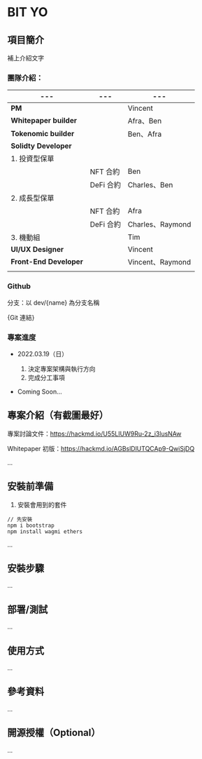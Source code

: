# BIT YO

## 項目簡介

補上介紹文字

### 團隊介紹：

|---|---|---|
|---|---|---|
| **PM** | | Vincent |
| **Whitepaper builder** | | Afra、Ben |
| **Tokenomic builder** | | Ben、Afra |
| **Solidty Developer** | |  
| 1. 投資型保單  |
| | NFT 合約 | Ben |
| | DeFi 合約 | Charles、Ben |
| 2. 成長型保單  |
| | NFT 合約 | Afra  |
| | DeFi 合約 | Charles、Raymond |
| 3. 機動組  | | Tim |
| **UI/UX Designer** | | Vincent   |
| **Front-End Developer** | | Vincent、Raymond |
||||

### Github

分支：以 dev/{name} 為分支名稱

{Git 連結}

### 專案進度

- 2022.03.19（日）
  1. 決定專案架構與執行方向
  2. 完成分工事項

- Coming Soon...

## 專案介紹（有截圖最好）

專案討論文件：https://hackmd.io/U55LIUW9Ru-2z_i3lusNAw

Whitepaper 初版：https://hackmd.io/AGBslDlUTQCAp9-QwiSjDQ

...

## 安裝前準備

1. 安裝會用到的套件
```
// 先安裝
npm i bootstrap
npm install wagmi ethers
```
...

## 安裝步驟

...

## 部署/測試

...

## 使用方式

...

## 參考資料

...

## 開源授權（Optional）

...


